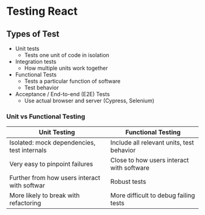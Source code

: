 # Testing React

## Types of Test

- Unit tests
  - Tests one unit of code in isolation
- Integration tests
  - How multiple units work together
- Functional Tests
  - Tests a particular function of software
  - Test behavior
- Acceptance / End-to-end (E2E) Tests
  - Use actual browser and server (Cypress, Selenium)

### Unit vs Functional Testing

| Unit Testing                                 | Functional Testing                        |
| -------------------------------------------- | ----------------------------------------- |
| Isolated: mock dependencies, test internals  | Include all relevant units, test behavior |
| Very easy to pinpoint failures               | Close to how users interact with software |
| Further from how users interact with softwar | Robust tests                              |
| More likely to break with refactoring        | More difficult to debug failing tests     |
